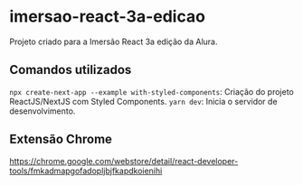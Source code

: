 # imersao-react-3a-edicao
Projeto criado para a Imersão React 3a edição da Alura.

## Comandos utilizados

`npx create-next-app --example with-styled-components`: Criação do projeto ReactJS/NextJS com Styled Components.
`yarn dev`: Inicia o servidor de desenvolvimento.

## Extensão Chrome

https://chrome.google.com/webstore/detail/react-developer-tools/fmkadmapgofadopljbjfkapdkoienihi
